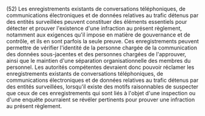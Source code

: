(52) Les enregistrements existants de conversations téléphoniques, de communications électroniques et de données relatives au trafic détenus par des entités surveillées peuvent constituer des éléments essentiels pour détecter et prouver l'existence d'une infraction au présent règlement, notamment aux exigences qu'il impose en matière de gouvernance et de contrôle, et ils en sont parfois la seule preuve. Ces enregistrements peuvent permettre de vérifier l'identité de la personne chargée de la communication des données sous-jacentes et des personnes chargées de l'approuver, ainsi que le maintien d'une séparation organisationnelle des membres du personnel. Les autorités compétentes devraient donc pouvoir réclamer les enregistrements existants de conversations téléphoniques, de communications électroniques et de données relatives au trafic détenus par des entités surveillées, lorsqu'il existe des motifs raisonnables de suspecter que ceux de ces enregistrements qui sont liés à l'objet d'une inspection ou d'une enquête pourraient se révéler pertinents pour prouver une infraction au présent règlement.